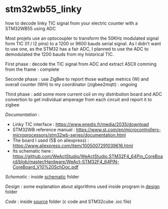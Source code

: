 # stm32wb55_linky
how to decode linky TIC signal from your electric counter with a STM32WB55 using ADC

Most projets use an optocoupler to transform the 50KHz modulated signal form TIC (I1 / I2 pins) to a 1200 or 9600 bauds serial signal.
As I didn't want to use one, as the STM32 has a fair ADC, I planned to use the ADC to demodulated the 1200 bauds from my historical TIC.

First phase : decode the TIC signal from ADC and extract ASCII comming from the frame : complete

Seconde phase : use ZigBee to report those wattage metrics (W) and overall counter (WH) to my coordinator (zigbee2mqtt) : ongoing

Third phase : add some more current coil on my distribution board and ADC convertion to get individual amperage from each circuit and report it to zigbee


*Documentation* : 
- Linky TIC interface : https://www.enedis.fr/media/2035/download
- STM32WB reference manual : https://www.st.com/en/microcontrollers-microprocessors/stm32wb-series/documentation.html
- The board I used (5$ on aliexpress) : https://www.aliexpress.com/item/1005007291039616.html
- Its schematic here : https://github.com/WeActStudio/WeActStudio.STM32F4_64Pin_CoreBoard/blob/master/Hardware/WeAct-STM32F4_64PIN-CoreBoard_V10%20SchDoc.pdf


*Schematic* : inside [schematic](schematic) folder

*Design* : some explanation about algorithms used inside program in [design](design) folder

*Code* : inside [source](source) folder (c code and STM32cube .ioc file)
